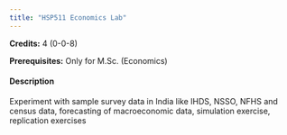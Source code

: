 ```yaml
---
title: "HSP511 Economics Lab"
---
```

**Credits:** 4 (0-0-8)

**Prerequisites:** Only for M.Sc. (Economics)

#### Description
Experiment with sample survey data in India like IHDS, NSSO, NFHS and census data, forecasting of macroeconomic data, simulation exercise, replication exercises